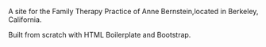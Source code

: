 
A site for the Family Therapy Practice of Anne Bernstein,located in Berkeley, California.

Built from scratch with HTML Boilerplate and Bootstrap. 
